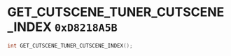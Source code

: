 # GET_CUTSCENE_TUNER_CUTSCENE_INDEX `0xD8218A5B`

```cpp
int GET_CUTSCENE_TUNER_CUTSCENE_INDEX();
```